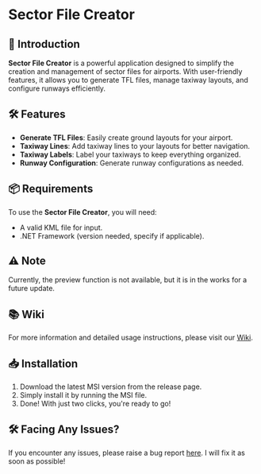 # Sector File Creator

## 🚀 Introduction

**Sector File Creator** is a powerful application designed to simplify the creation and management of sector files for airports. With user-friendly features, it allows you to generate TFL files, manage taxiway layouts, and configure runways efficiently.

## 🛠 Features

- **Generate TFL Files**: Easily create ground layouts for your airport.
- **Taxiway Lines**: Add taxiway lines to your layouts for better navigation.
- **Taxiway Labels**: Label your taxiways to keep everything organized.
- **Runway Configuration**: Generate runway configurations as needed.

## 📦 Requirements

To use the **Sector File Creator**, you will need:

- A valid KML file for input.
- .NET Framework (version needed, specify if applicable).

## ⚠️ Note

Currently, the preview function is not available, but it is in the works for a future update.

## 📚 Wiki

For more information and detailed usage instructions, please visit our [Wiki](https://wiki.in.ivao.aero/en/division/sector-file-creator).

## 📥 Installation

1. Download the latest MSI version from the release page.
2. Simply install it by running the MSI file.
3. Done! With just two clicks, you're ready to go!

## 🛠 Facing Any Issues?

If you encounter any issues, please raise a bug report [here](https://github.com/ivao-in/sector_file_creator/issues). I will fix it as soon as possible!
